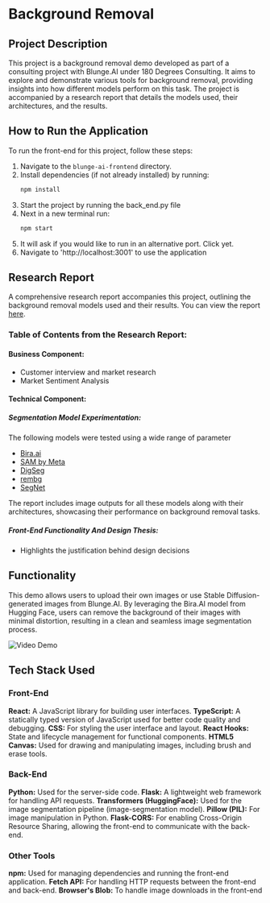 # Background Removal

## Project Description
This project is a background removal demo developed as part of a consulting project with Blunge.AI under 180 Degrees Consulting. It aims to explore and demonstrate various tools for background removal, providing insights into how different models perform on this task. The project is accompanied by a research report that details the models used, their architectures, and the results.

## How to Run the Application
To run the front-end for this project, follow these steps:

1. Navigate to the `blunge-ai-frontend` directory.
2. Install dependencies (if not already installed) by running:
   ```bash
   npm install
3. Start the project by running the back_end.py file 
4. Next in a new terminal run:
   ```bash
   npm start
5. It will ask if you would like to run in an alternative port. Click yet.
6. Navigate to 'http://localhost:3001' to use the application

## Research Report
A comprehensive research report accompanies this project, outlining the background removal models used and their results. You can view the report [here](https://docs.google.com/document/d/1MyD-i57LvN-rH2dc7LvEKHIrMT19zSuWtWPWVm8hRHo/edit?tab=t.0).

### Table of Contents from the Research Report:
#### Business Component:
- Customer interview and market research
- Market Sentiment Analysis 
#### Technical Component:
##### Segmentation Model Experimentation:
The following models were tested using a wide range of parameter

- [Bira.ai](https://bira.ai/)
- [SAM by Meta](https://segment-anything.com/)
- [DigSeg](https://digseg.com/)
- [rembg](https://github.com/danielgatis/rembg)
- [SegNet](https://arxiv.org/abs/1511.00561)

The report includes image outputs for all these models along with their architectures, showcasing their performance on background removal tasks.
##### Front-End Functionality And Design Thesis:
- Highlights the justification behind design decisions

## Functionality 

This demo allows users to upload their own images or use Stable Diffusion-generated images from Blunge.AI. By leveraging the Bira.AI model from Hugging Face, users can remove the background of their images with minimal distortion, resulting in a clean and seamless image segmentation process.

![Video Demo](part1.gif)


## Tech Stack Used
### Front-End
**React:** A JavaScript library for building user interfaces.
**TypeScript:** A statically typed version of JavaScript used for better code quality and debugging.
**CSS:** For styling the user interface and layout.
**React Hooks:** State and lifecycle management for functional components.
**HTML5 Canvas:** Used for drawing and manipulating images, including brush and erase tools.
### Back-End
**Python:** Used for the server-side code.
**Flask:** A lightweight web framework for handling API requests.
**Transformers (HuggingFace):** Used for the image segmentation pipeline (image-segmentation model).
**Pillow (PIL):** For image manipulation in Python.
**Flask-CORS:** For enabling Cross-Origin Resource Sharing, allowing the front-end to communicate with the back-end.
### Other Tools
**npm:** Used for managing dependencies and running the front-end application.
**Fetch API:** For handling HTTP requests between the front-end and back-end.
**Browser's Blob:** To handle image downloads in the front-end


   
